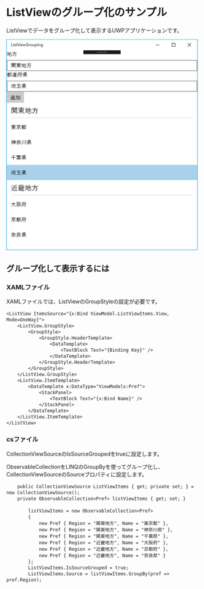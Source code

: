 # ListViewのグループ化のサンプル

ListViewでデータをグループ化して表示するUWPアプリケーションです。

![](ListViewGrouping.png)

## グループ化して表示するには

### XAMLファイル

XAMLファイルでは、ListViewのGroupStyleの設定が必要です。

    <ListView ItemsSource="{x:Bind ViewModel.ListViewItems.View, Mode=OneWay}">
        <ListView.GroupStyle>
            <GroupStyle>
                <GroupStyle.HeaderTemplate>
                    <DataTemplate>
                        <TextBlock Text="{Binding Key}" />
                    </DataTemplate>
                </GroupStyle.HeaderTemplate>
            </GroupStyle>
        </ListView.GroupStyle>
        <ListView.ItemTemplate>
            <DataTemplate x:DataType="ViewModels:Pref">
                <StackPanel>
                    <TextBlock Text="{x:Bind Name}" />
                </StackPanel>
            </DataTemplate>
        </ListView.ItemTemplate>
    </ListView>

### csファイル

CollectionViewSourceのIsSourceGroupedをtrueに設定します。

ObservableCollectionをLINQのGroupByを使ってグループ化し、CollectionViewSourceのSourceプロパティに設定します。

        public CollectionViewSource ListViewItems { get; private set; } = new CollectionViewSource();
        private ObservableCollection<Pref> listViewItems { get; set; }

            listViewItems = new ObservableCollection<Pref>
            {
                new Pref { Region = "関東地方", Name = "東京都" },
                new Pref { Region = "関東地方", Name = "神奈川県" },
                new Pref { Region = "関東地方", Name = "千葉県" },
                new Pref { Region = "近畿地方", Name = "大阪府" },
                new Pref { Region = "近畿地方", Name = "京都府" },
                new Pref { Region = "近畿地方", Name = "奈良県" }
            };
            ListViewItems.IsSourceGrouped = true;
            ListViewItems.Source = listViewItems.GroupBy(pref => pref.Region);
